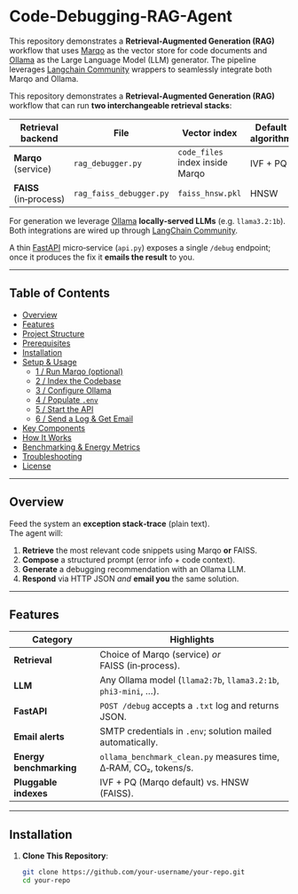 # Code-Debugging-RAG-Agent

This repository demonstrates a **Retrieval-Augmented Generation (RAG)** workflow that uses [Marqo](https://github.com/marqo-ai/marqo) as the vector store for code documents and [Ollama](https://github.com/jmorganca/ollama) as the Large Language Model (LLM) generator. The pipeline leverages [Langchain Community](https://github.com/langchain4j/langchain-community) wrappers to seamlessly integrate both Marqo and Ollama.

This repository demonstrates a **Retrieval‑Augmented Generation (RAG)** workflow that can run **two interchangeable retrieval stacks**:

| Retrieval backend | File | Vector index | Default algorithm |
|-------------------|------|--------------|-------------------|
| **Marqo** (service) | `rag_debugger.py` | `code_files` index inside Marqo | IVF + PQ |
| **FAISS** (in‑process) | `rag_faiss_debugger.py` | `faiss_hnsw.pkl` | HNSW |

For generation we leverage [Ollama](https://github.com/jmorganca/ollama) **locally‑served LLMs** (e.g. `llama3.2:1b`).  Both integrations are wired up through [LangChain Community](https://python.langchain.com/).

A thin [FastAPI](https://fastapi.tiangolo.com/) micro‑service (`api.py`) exposes a single `/debug` endpoint; once it produces the fix it **emails the result** to you.

---

## Table of Contents
- [Overview](#overview)
- [Features](#features)
- [Project Structure](#project-structure)
- [Prerequisites](#prerequisites)
- [Installation](#installation)
- [Setup & Usage](#setup--usage)
  - [1 / Run Marqo (optional)](#1-run-marqo-optional)
  - [2 / Index the Codebase](#2-index-the-codebase)
  - [3 / Configure Ollama](#3-configure-ollama)
  - [4 / Populate `.env`](#4-populate-env)
  - [5 / Start the API](#5-start-the-api)
  - [6 / Send a Log & Get Email](#6-send-a-log--get-email)
- [Key Components](#key-components)
- [How It Works](#how-it-works)
- [Benchmarking & Energy Metrics](#benchmarking--energy-metrics)
- [Troubleshooting](#troubleshooting)
- [License](#license)

---

## Overview
Feed the system an **exception stack‑trace** (plain text).  
The agent will:

1. **Retrieve** the most relevant code snippets using Marqo **or** FAISS.  
2. **Compose** a structured prompt (error info + code context).  
3. **Generate** a debugging recommendation with an Ollama LLM.  
4. **Respond** via HTTP JSON *and* **email you** the same solution.

---

## Features
| Category | Highlights |
|----------|------------|
| **Retrieval** | Choice of Marqo (service) *or* FAISS (in‑process). |
| **LLM** | Any Ollama model (`llama2:7b`, `llama3.2:1b`, `phi3-mini`, …). |
| **FastAPI** | `POST /debug` accepts a `.txt` log and returns JSON. |
| **Email alerts** | SMTP credentials in `.env`; solution mailed automatically. |
| **Energy benchmarking** | `ollama_benchmark_clean.py` measures time, Δ‑RAM, CO₂, tokens/s. |
| **Pluggable indexes** | IVF + PQ (Marqo default) vs. HNSW (FAISS). |

---

## Installation

1. **Clone This Repository**:

   ```bash
   git clone https://github.com/your-username/your-repo.git
   cd your-repo



